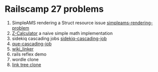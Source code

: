 # Railscamp 27 problems

1. SimpleAMS rendering a Struct resource issue
   [simpleams-rendering-problem](simpleams-rendering-problem)
1. [Z-Calculator](z-calculator) a naive simple math implementation
1. sidekiq cascading jobs [sidekiq-cascading-job](sidekiq-cascading-jobs)
1. [que-cascading-job](que-cascading-jobs)
1. [wiki_linker](wiki_linker)
1. rails reflex demo
1. wordle clone
1. [link tree clone](linktree-clone)

